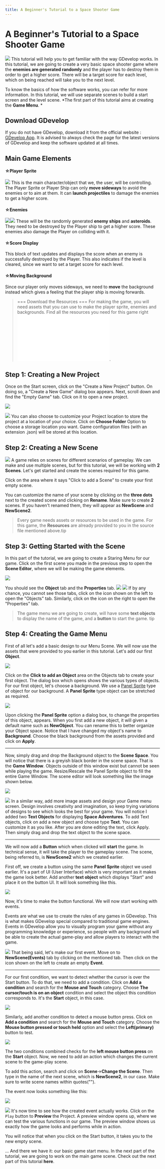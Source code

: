 ```yaml
---
title: A Beginner's Tutorial to a Space Shooter Game
---
```

# A Beginner's Tutorial to a Space Shooter Game

![](bandicam20g190529161603928.gif) This tutorial will help you to get familiar with the way GDevelop works. In this tutorial, we are going to create a very basic space shooter game where the **enemies are generated randomly** and the player has to destroy them in order to get a higher score. There will be a target score for each level, which on being reached will take you to the next level.

To know the basics of how the software works, you can refer [](/gdevelop5/getting_started) for more information. In this tutorial, we will use separate scenes to build a start screen and the level scene. *The first part of this tutorial aims at creating the **Game Menu**. *

## Download GDevelop

If you do not have GDevelop, download it from the official website : [GDevelop App](http://gdevelop-app.com). It is advised to always check the page for the latest versions of GDevelop and keep the software updated at all times.

## Main Game Elements

#### ☆Player Sprite

![](playership3_red.png) This is the main character/object that we, the user, will be controlling. The Player Sprite or Player Ship can only **move sideways** to avoid the enemies or to aim at them. It can **launch projectiles** to damage the enemies to get a higher score.

#### ☆Enemies

![](enemyblack1.png)![](meteorgrey_big3.png) These will be the randomly generated **enemy ships** and **asteroids**. They need to be destroyed by the Player ship to get a higher score. These enemies also damage the Player on colliding with it.

#### ☆Score Display

This block of text updates and displays the score when an enemy is successfully destroyed by the Player. This also indicates if the level is cleared, since we want to set a target score for each level.

#### ☆Moving Background

Since our player only moves sideways, we need to **move** the background instead which gives a feeling that the player ship is moving forwards.

> === Download the Resources === For making the game, you will need assets that you can use to make the player sprite, enemies and backgrounds. Find all the resources you need for this game right ![here](space_shooter.rar).

## Step 1: Creating a New Project

Once on the Start screen, click on the "Create a New Project" button. On doing so, a "Create a New Game" dialog box appears. Next, scroll down and find the "Empty Game" tab. Click on it to open a new project.

![](../shared/screeenshot_na_test.png)

![](../shared/store_location_for_endless_runner.png) You can also choose to customize your Project location to store the project at a location of your choice. Click on **Choose Folder** Option to choose a storage location you want. Game configuration files (with an extension .json) will be stored at this location.

## Step 2: Creating a New Scene

![](../shared/new_scene_creation_for_endless_runner.png) A game relies on scenes for different scenarios of gameplay. We can make and use multiple scenes, but for this tutorial, we will be working with **2 Scenes**. Let's get started and create the scenes required for this game.

Click on the area where it says "Click to add a Scene" to create your first empty scene.

You can customize the name of your scene by clicking on the **three dots** next to the created scene and clicking on **Rename**. Make sure to create **2** scenes. If you haven't renamed them, they will appear as **NewScene** and **NewScene2**.

>  Every game needs assets or resources to be used in the game. For this game, the **Resources** are already provided to you in the source file mentioned above.tip

## Step 3: Getting Started with the Scene

In this part of the tutorial, we are going to create a Staring Menu for our game. Click on the first scene you made in the previous step to open the **Scene Editor**, where we will be making the game elements.

![](../shared/new_scene_for_endless_runner.png)

You should see the **Object** tab and the **Properties** tab. ![](../endless-runner/screenshot_20190523182052.png) ![](../endless-runner/screenshot_20190523182628.png) If by any chance, you cannot see those tabs, click on the icon shown on the left to open the "Objects" tab. Similarly, click on the icon on the right to open the "Properties" tab.

>  The game menu we are going to create, will have some **text objects** to display the name of the game, and a **button** to start the game. tip

## Step 4: Creating the Game Menu

First of all let's add a basic design to our Menu Scene. We will now use the assets that were provided to you earlier in this tutorial. Let's add our first **Object**.

![](screenshot_20190529171724.png)

Click on the **Click to add an Object** area on the Objects tab to create your first object. The dialog box which opens shows the various types of objects. For our first object, let's choose a background. We use a [Panel Sprite](/gdevelop5/objects/panel_sprite) type of object for our background. A **Panel Sprite** type object can be stretched as required.

![](screenshot_20190529172242.png)

Upon clicking the **Panel Sprite** option a dialog box, to change the properties of this object, appears. When you first add a new object, it will given a default name such as **NewObject**. You can rename this to better organize your Object space. Notice that I have changed my object's name to **Background**. Choose the black background from the assets provided and click on **Apply**.

------------------------------------------------------------------------

Now, simply drag and drop the Background object to the **Scene Space**. You will notice that there is a greyish black border in the scene space. That is the **Game Window**. Objects outside of this window exist but cannot be seen while playing the game. Resize/Rescale the Panel Sprite object to fill the entire Game Window. The scene editor will look something like the image shown below.

![](screenshot_f20190601164918.jpg)

![](screenshot_20v190601170006.jpg) In a similar way, add more image assets and design your Game menu screen. Design involves creativity and imagination, so keep trying variations of designs to see which looks the best for your game. You will notice I added two **Text Objects** for displaying **Space Adventures**. To add Text objects, click on add a new object and choose type **Text**. You can customize it as you like. After you are done editing the text, click Apply. Then simply drag and drop the text object to the scene space.

------------------------------------------------------------------------

We will now add a **Button** which when clicked will **start** the game. In technical sense, it will take the player to the gameplay scene. The scene, being referred to, is **NewScene2** which we created earlier.

First off, we create a button using the same **Panel Sprite** object we used earlier. It's a part of UI (User Interface) which is very important as it makes the game look better. Add another **text object** which displays "Start" and place it on the button UI. It will look something like this.

![](screenshot_20190601171608.png)

Now, it's time to make the button functional. We will now start working with events.

Events are what we use to create the rules of any games in GDevelop. This is what makes GDevelop special compared to traditional game engines. Events in GDevelop allow you to visually program your game without any programming knowledge or experience, so people with any background will be able to create the actual game-play and allow players to interact with the game.

![](../endless-runner/screenshot_20190523232911.png) That being said, let's make our first event. Move on to **NewScene(Events)** tab by clicking on the mentioned tab. Then click on the icon shown on the left to create an empty **Event**.

------------------------------------------------------------------------

For our first condition, we want to detect whether the cursor is over the Start button. To do that, we need to add a condition. Click on **Add a condition** and search for the **Mouse and Touch** category. Choose **The cursor/touch is on an object** condition and select the object this condition corresponds to. It's the **Start** object, in this case.

![](screenshot_20190619200607.png)

Similarly, add another condition to detect a mouse button press. Click on **Add a condition** and search for the **Mouse and Touch** category. Choose the **Mouse button pressed or touch held** option and select the **Left(primary)** button to test.

![](screenshot_20190619201230.png)

The two conditions combined checks for the **left mouse button press** on the **Start** object. Now, we need to add an action which changes the current scene to the game-play scene.

To add this action, search and click on **Scene**→**Change the Scene**. Then type in the name of the next scene, which is **NewScene2**, in our case. Make sure to write scene names within quotes("").

The event now looks something like this:

![](screenshot_20190619202830.png)

![](../endless-runner/screenshot_20190524003448.png) It's now time to see how the created event actually works. Click on the `Play` button to **Preview** the Project. A preview window opens up, where we can test the various functions in our game. The preview window shows us exactly how the game looks and performs while in action.

You will notice that when you click on the Start button, it takes you to the new empty scene.

... And there we have it: our basic game start menu. In the next part of the tutorial, we are going to work on the main game scene. Check out the next part of this tutorial **here**.
